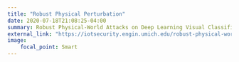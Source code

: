 ```yaml
---
title: "Robust Physical Perturbation"
date: 2020-07-18T21:08:25-04:00
summary: Robust Physical-World Attacks on Deep Learning Visual Classification
external_link: "https://iotsecurity.engin.umich.edu/robust-physical-world-attacks-on-deep-learning-visual-classification/"
image:
    focal_point: Smart
---
```

